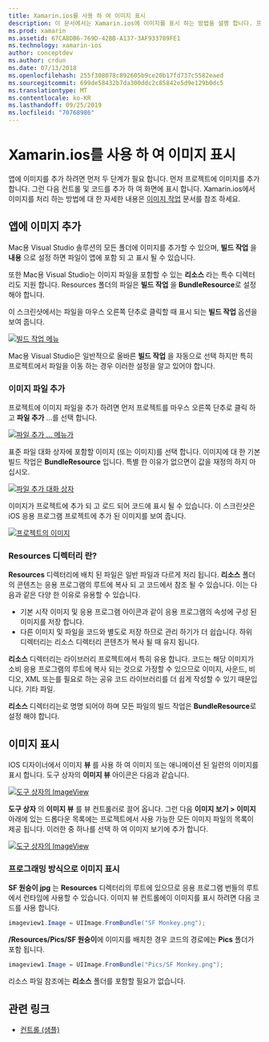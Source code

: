 ```yaml
---
title: Xamarin.ios를 사용 하 여 이미지 표시
description: 이 문서에서는 Xamarin.ios에 이미지를 표시 하는 방법을 설명 합니다. 프로그래밍 방식으로 또는 iOS 디자이너를 통해 앱에 이미지를 추가 하는 과정을 다룹니다.
ms.prod: xamarin
ms.assetid: 67CA8DB6-769D-42BB-A137-3AF933789FE1
ms.technology: xamarin-ios
author: conceptdev
ms.author: crdun
ms.date: 07/13/2018
ms.openlocfilehash: 255f308078c892605b9ce20b17fd737c5582eaed
ms.sourcegitcommit: 699de58432b7da300ddc2c85842e5d9e129b0dc5
ms.translationtype: MT
ms.contentlocale: ko-KR
ms.lasthandoff: 09/25/2019
ms.locfileid: "70768986"
---
```

# <a name="displaying-images-with-xamarinios"></a>Xamarin.ios를 사용 하 여 이미지 표시

앱에 이미지를 추가 하려면 먼저 두 단계가 필요 합니다. 먼저 프로젝트에 이미지를 추가 합니다. 그런 다음 컨트롤 및 코드를 추가 하 여 화면에 표시 합니다. Xamarin.ios에서 이미지를 처리 하는 방법에 대 한 자세한 내용은 [이미지 작업](~/ios/app-fundamentals/images-icons/index.md) 문서를 참조 하세요.

## <a name="adding-images-to-your-app"></a>앱에 이미지 추가

Mac용 Visual Studio 솔루션의 모든 폴더에 이미지를 추가할 수 있으며, **빌드 작업** 을 **내용** 으로 설정 하면 파일이 앱에 포함 되 고 표시 될 수 있습니다.

또한 Mac용 Visual Studio는 이미지 파일을 포함할 수 있는 **리소스** 라는 특수 디렉터리도 지원 합니다. Resources 폴더의 파일은 **빌드 작업** 을 **BundleResource**로 설정 해야 합니다.

이 스크린샷에서는 파일을 마우스 오른쪽 단추로 클릭할 때 표시 되는 **빌드 작업** 옵션을 보여 줍니다.

 [![](image-images/image30a.png "빌드 작업 메뉴")](image-images/image30a.png#lightbox)

Mac용 Visual Studio은 일반적으로 올바른 **빌드 작업** 을 자동으로 선택 하지만 특히 프로젝트에서 파일을 이동 하는 경우 이러한 설정을 알고 있어야 합니다.

### <a name="adding-an-image-file"></a>이미지 파일 추가

프로젝트에 이미지 파일을 추가 하려면 먼저 프로젝트를 마우스 오른쪽 단추로 클릭 하 고 **파일 추가** ...를 선택 합니다.

 [![](image-images/image31a.png "파일 추가 ... 메뉴가")](image-images/image31a.png#lightbox)

표준 파일 대화 상자에 포함할 이미지 (또는 이미지)를 선택 합니다. 이미지에 대 한 기본 빌드 작업은 **BundleResource** 입니다. 특별 한 이유가 없으면이 값을 재정의 하지 마십시오.

 [![](image-images/image32a.png "파일 추가 대화 상자")](image-images/image32a.png#lightbox)

이미지가 프로젝트에 추가 되 고 로드 되어 코드에 표시 될 수 있습니다. 이 스크린샷은 iOS 응용 프로그램 프로젝트에 추가 된 이미지를 보여 줍니다.

 [![](image-images/image33a.png "프로젝트의 이미지")](image-images/image33a.png#lightbox)

### <a name="what-is-the-resources-directory"></a>Resources 디렉터리 란?

**Resources** 디렉터리에 배치 된 파일은 일반 파일과 다르게 처리 됩니다. **리소스** 폴더의 콘텐츠는 응용 프로그램의 루트에 복사 되 고 코드에서 참조 될 수 있습니다. 이는 다음과 같은 다양 한 이유로 유용할 수 있습니다.

- 기본 시작 이미지 및 응용 프로그램 아이콘과 같이 응용 프로그램의 속성에 구성 된 이미지를 저장 합니다.
- 다른 이미지 및 파일을 코드와 별도로 저장 하므로 관리 하기가 더 쉽습니다. 하위 디렉터리는 리소스 디렉터리 콘텐츠가 복사 될 때 유지 됩니다.

**리소스** 디렉터리는 라이브러리 프로젝트에서 특히 유용 합니다. 코드는 해당 이미지가 소비 응용 프로그램의 루트에 복사 되는 것으로 가정할 수 있으므로 이미지, 사운드, 비디오, XML 또는를 필요로 하는 공유 코드 라이브러리를 더 쉽게 작성할 수 있기 때문입니다. 기타 파일.

**리소스** 디렉터리는로 명명 되어야 하며 모든 파일의 빌드 작업은 **BundleResource**로 설정 해야 합니다.

## <a name="displaying-the-image"></a>이미지 표시

IOS 디자이너에서 이미지 **뷰** 를 사용 하 여 이미지 또는 애니메이션 된 일련의 이미지를 표시 합니다. 도구 상자의 **이미지 뷰** 아이콘은 다음과 같습니다.

 [![](image-images/image35a.png "도구 상자의 ImageView")](image-images/image35.png#lightbox)

**도구 상자** 의 **이미지 뷰** 를 뷰 컨트롤러로 끌어 옵니다. 그런 다음 **이미지 보기 > 이미지** 아래에 있는 드롭다운 목록에는 프로젝트에서 사용 가능한 모든 이미지 파일의 목록이 제공 됩니다. 이러한 중 하나를 선택 하 여 이미지 보기에 추가 합니다.

 [![](image-images/image36a.png "도구 상자의 ImageView")](image-images/image36.png#lightbox)

### <a name="displaying-the-image-programmatically"></a>프로그래밍 방식으로 이미지 표시

**SF 원숭이 jpg** 는 **Resources** 디렉터리의 루트에 있으므로 응용 프로그램 번들의 루트에서 런타임에 사용할 수 있습니다. 이미지 뷰 컨트롤에이 이미지를 표시 하려면 다음 코드를 사용 합니다.

```csharp
imageview1.Image = UIImage.FromBundle("SF Monkey.png");
```

**/Resources/Pics/SF 원숭이**에 이미지를 배치한 경우 코드의 경로에는 **Pics** 폴더가 포함 됩니다.

```csharp
imageview1.Image = UIImage.FromBundle("Pics/SF Monkey.png");
```

리소스 파일 참조에는 **리소스** 폴더를 포함할 필요가 없습니다.

## <a name="related-links"></a>관련 링크

- [컨트롤 (샘플)](https://docs.microsoft.com/samples/xamarin/ios-samples/controls)
